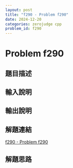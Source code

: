 ```yaml
---
layout: post
title: "f290 - Problem f290"
date: 2024-12-20
categories: zerojudge cpp
problem_id: f290
---
```


# Problem f290

## 題目描述



## 輸入說明



## 輸出說明



## 解題連結

[f290 - Problem f290](https://zerojudge.tw/ShowProblem?problemid=f290)

## 解題思路

